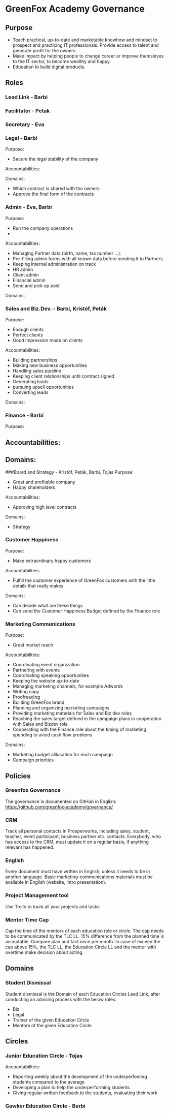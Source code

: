 # GreenFox Academy Governance

## Purpose
- Teach practical, up-to-date and marketable knowhow and mindset to prospect and practicing IT professionals. Provide access to talent and generate profit for the owners.
- Make impact by helping people to change career or improve themsleves to the IT sector, to become wealthy and happy.
- Education to build digital products.

## Roles
### Lead Link - Barbi

### Facilitator - Petak

### Secretary - Eva

### Legal - Barbi
Purpose:
- Secure the legal stability of the company

Accountabilities:

Domains:
- Which contract is shared with tho owners
- Approve the final form of the contracts

### Admin - Éva, Barbi
Purpose:
- Run the company operations
- 
Accountabilities:
- Managing Partner data (birth, name, tax number ...).
- Pre-filling admin forms with all known data before sending it to Partners.
- Keeping internal administration on track
- HR admin
- Client admin
- Financial admin
- Send and pick up post

Domains:

### Sales and Biz.Dev. - Barbi, Kristóf, Peták
Purpose:
- Enough clients
- Perfect clients
- Good impression made on clients

Accountabilities:
 - Building partnerships
 - Making new business opportunities
 - Handling sales pipeline
 - Keeping client relationships until contract signed
- Generating leads
- pursuing upsell opportunities
- Converting leads

Domains:

### Finance - Barbi
Purpose:


Accountabilities:
 - 

Domains:
 - 
 
###Board and Strategy - Kristóf, Peták, Barbi, Tojás
Purpose:
- Great and profitable company
- Happy shareholders

Accountabilities:
 - Approving high level contracts

Domains:
 - Strategy

### Customer Happiness
Purpose: 
- Make extraordinary happy customers

Accountabilities: 
- Fulfill the customer experience of GreenFox customers with the little details that really makes 

Domains:
- Can decide what are these things
- Can send the Customer Happiness Budget defined by the Finance role


### Marketing Communications

Purpose:
- Great market reach

Accountabilities:
- Coordinating event organization
- Partnering with events
- Coordinating speaking opportunities
- Keeping the website up-to-date
- Managing marketing channels, for example Adwords
- Writing copy
- Proofreading
- Building GreenFox brand
- Planning and organizing marketing campaigns
- Providing marketing materials for Sales and Biz dev roles
- Reaching the sales target defined in the campaign plans in cooperation with Sales and Bizdev role
- Cooperating with the Finance role about the timing of marketing spending to avoid cash flow problems

Domains:
- Marketing budget alllocation for each campaign
- Campaign priorities

## Policies

### Greenfox Governance
The governance is documented on GitHub in English: https://github.com/greenfox-academy/governance/

### CRM
Track all personal contacts in Prosperworks, including sales, student, teacher, event participant, business partner etc. contacts. Everybody, who has access to the CRM, must update it on a regular basis, if anything relevant has happened.

### English
Every document must have written in English, unless it needs to be in another language. Basic marketing-communications materials must be available in English (website, intro presentation).

### Project Management tool
Use Trello to track all your projects and tasks.

### Mentor Time Cap
Cap the time of the mentors of each education role or circle. The cap needs to be communicated by the TLC LL. 15% difference from the planned time is acceptable. Compare plan and fact once per month. In case of exceed the cap above 15%, the TLC
LL, the Education Circle LL and the mentor with overtime make decision about acting.

## Domains
### Student Dismissal
Student dismissal is the Domain of each Education Circles Lead Link, after conducting an advising process with the below roles:
- Biz
- Legal
- Trainer of the given Education Circle
- Mentors of the given Education Circle

## Circles
### Junior Education Circle - Tojas

Accountabilities:
- Reporting weekly about the development of the underperfoming students compared to the average
- Developing a plan to help the underperforming students
- Giving regular written feedback to the students, evaluating their work

### Gawker Education Circle - Barbi
